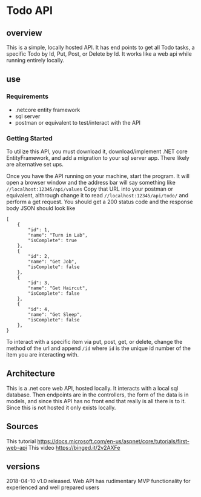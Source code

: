 # Todo API
## overview
This is a simple, locally hosted API. It has end points to get all Todo tasks, a specific Todo by Id, Put, Post, or Delete by Id. It works like a web api while running entirely locally.

## use
### Requirements
- .netcore entity framework
- sql server
- postman or equivalent to test/interact with the API

### Getting Started
To utilize this API, you must download it, download/implement .NET core EntityFramework, and add a migration to your sql server app. There likely are alternative set ups.

Once you have the API running on your machine, start the program. It will open a browser window and the address bar will say something like ```//localhost:12345/api/values```
Copy that URL into your postman or equivalent, althrough change it to read ```//localhost:12345/api/todo/``` and perform a get request. You should get a 200 status code and the response body JSON should look like
```
[
    {
        "id": 1,
        "name": "Turn in Lab",
        "isComplete": true
    },
    {
        "id": 2,
        "name": "Get Job",
        "isComplete": false
    },
    {
        "id": 3,
        "name": "Get Haircut",
        "isComplete": false
    },
    {
        "id": 4,
        "name": "Get Sleep",
        "isComplete": false
    },
}
```

To interact with a specific item via put, post, get, or delete, change the method of the url and append `/id` where `id` is the unique id number of the item you are interacting with.

## Architecture
This is a .net core web API, hosted locally. It interacts with a local sql database. Then endpoints are in the controllers, the form of the data is in models, and since this API has no front end that really is all there is to it. Since this is not hosted it only exists locally.

## Sources
This tutorial https://docs.microsoft.com/en-us/aspnet/core/tutorials/first-web-api
This video https://binged.it/2v2AXFe

## versions
2018-04-10 v1.0 released. Web API has rudimentary MVP functionality for experienced and well prepared users